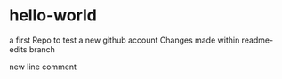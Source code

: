 # hello-world
a first Repo to test a new github account
Changes made within readme-edits branch

new line comment
